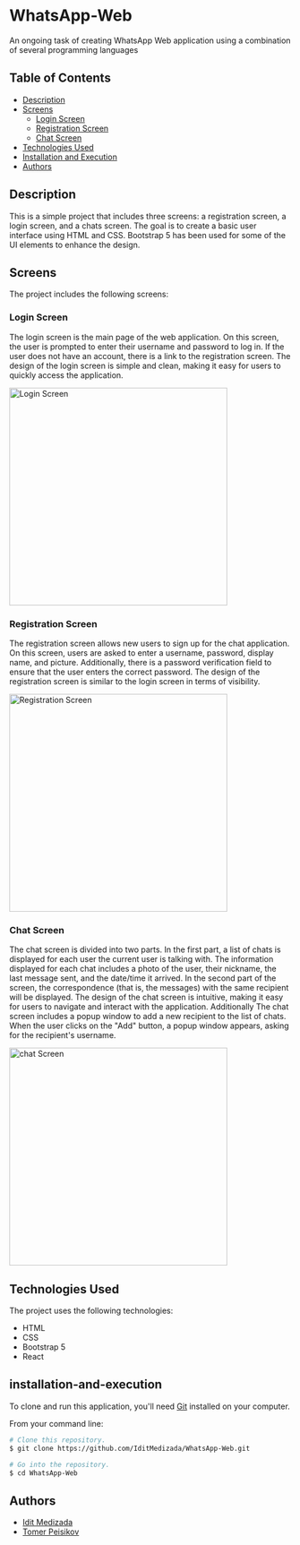 # WhatsApp-Web
An ongoing task of creating WhatsApp Web application using a combination of several programming languages

## Table of Contents
- [Description](#description)
- [Screens](#screens)
  - [Login Screen](#login-screen)
  - [Registration Screen](#registration-screen)
  - [Chat Screen](#chat-screen)
- [Technologies Used](#technologies-used)
- [Installation and Execution](#installation-and-execution)
- [Authors](#authors)

## Description
This is a simple project that includes three screens: a registration screen, a login screen, and a chats screen. The goal is to create a basic user interface using HTML and CSS. Bootstrap 5 has been used for some of the UI elements to enhance the design.

## Screens
The project includes the following screens:

### Login Screen
The login screen is the main page of the web application. On this screen, the user is prompted to enter their username and password to log in. If the user does not have an account, there is a link to the registration screen. The design of the login screen is simple and clean, making it easy for users to quickly access the application.

<img width="389" alt="Login Screen" src="https://user-images.githubusercontent.com/110912180/234310587-a9f88b7c-def5-4385-9d92-4dd96b6ec207.png">


### Registration Screen
The registration screen allows new users to sign up for the chat application. On this screen, users are asked to enter a username, password, display name, and picture. Additionally, there is a password verification field to ensure that the user enters the correct password. The design of the registration screen is similar to the login screen in terms of visibility.

<img width="389" alt="Registration Screen" src="https://user-images.githubusercontent.com/110912180/234310880-69f1bb69-2701-43dd-814f-0e87cae66053.png">

### Chat Screen
The chat screen is divided into two parts. In the first part, a list of chats is displayed for each user the current user is talking with. The information displayed for each chat includes a photo of the user, their nickname, the last message sent, and the date/time it arrived. In the second part of the screen, the correspondence (that is, the messages) with the same recipient will be displayed. The design of the chat screen is intuitive, making it easy for users to navigate and interact with the application. Additionally The chat screen includes a popup window to add a new recipient to the list of chats. When the user clicks on the "Add" button, a popup window appears, asking for the recipient's username. 

<img width="389" alt="chat Screen" src="https://user-images.githubusercontent.com/110912180/234311527-10f66c8b-801e-4c41-b39a-ad1665ea5b88.png">

## Technologies Used
The project uses the following technologies:

* HTML
* CSS
* Bootstrap 5
* React

## installation-and-execution
    
To clone and run this application, you'll need [Git](https://git-scm.com) installed on your computer.
  
From your command line:

  
```bash
# Clone this repository.
$ git clone https://github.com/IditMedizada/WhatsApp-Web.git

# Go into the repository.
$ cd WhatsApp-Web
```

## Authors
- [Idit Medizada](https://github.com/IditMedizada)
- [Tomer Peisikov](https://github.com/tomerp1812)
